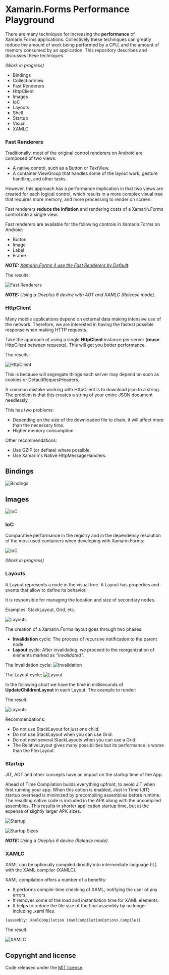 # Xamarin.Forms Performance Playground

There are many techniques for increasing the **performance** of Xamarin.Forms applications. Collectively these techniques can greatly reduce the amount of work being performed by a CPU, and the amount of memory consumed by an application. This repository describes and discusses these techniques.

_(Work in progress)_

* Bindings
* CollectionView
* Fast Renderers
* HttpClient
* Images
* IoC
* Layouts
* Shell
* Startup
* Visual
* XAMLC

### Fast Renderers

Traditionally, most of the original control renderers on Android are composed of two views:
* A native control, such as a Button or TextView.
* A container ViewGroup that handles some of the layout work, gesture handling, and other tasks.

However, this approach has a performance implication in that two views are created for each logical control, which results in a more complex visual tree that requires more memory, and more processing to render on screen.

Fast renderers **reduce the inflation** and rendering costs of a Xamarin.Forms control into a single view. 

Fast renderers are available for the following controls in Xamarin.Forms on Android:
* Button
* Image
* Label
* Frame

_**NOTE:** [Xamarin.Forms 4 use the Fast Renderers by Default](https://github.com/xamarin/Xamarin.Forms/issues/5724)._

The results:

![Fast Renderers](images/fastrenderersperf.png)

_**NOTE:** Using a Oneplus 6 device with AOT and XAMLC (Release mode)._

### HttpClient

Many mobile applications depend on external data making intensive use of the network. Therefore, we are interested in having the fastest possible response when making HTTP requests.

 Take the approach of using a single **HttpClient** instance per server (**reuse** HttpClient between requests). This will get you better performance.

The results:

![HttpClient](images/httpclientperf.png)

This is because will segregate things each server may depend on such as cookies or DefaultRequestHeaders. 

A common mistake working with HttpClient is to download json to a string. The problem is that this creates a string of your entire JSON document needlessly. 

This has two problems:
* Depending on the size of the downloaded file to chain, it will affect more than the necessary time.
* Higher memory consumption.

Other recommendations:
- Use GZIP (or deflate) where possible.
- Use Xamarin's Native HttpMessageHandlers.

## Bindings

![Bindings](images/bindingsperf.png)

## Images 

![IoC](images/imageperf.png)

### IoC

Comparative performance in the registry and in the dependency resolution of the most used containers when developing with Xamarin.Forms:

![IoC](images/iocperf.png)

_(Work in progress)_

### Layouts

A Layout represents a node in the visual tree. A Layout has properties and events that allow to define its behavior.

It is responsible for managing the location and size of secondary nodes.

Examples: StackLayout, Grid, etc.

![Layouts](images/xamarinformslayouts.png)

The creation of a Xamarin.Forms layout goes through two phases:
* **Invalidation** cycle: The process of recursive notification to the parent node.
* **Layout** cycle: After invalidating, we proceed to the reorganization of elements marked as _"invalidated"_.

The Invalidation cycle:
![Invalidation](images/layoutinvalidation.png)

The Layout cycle:
![Layout](images/layout.png)

In the following chart we have the time in milliseconds of **UpdateChildrenLayout** in each Layout. The example to render:

The result:

![Layouts](images/layoutsperf.png)

Recommendations:
* Do not use StackLayout for just one child.
* Do not use StackLayout when you can use Grid.
* Do not nest several StackLayouts when you can use a Grid.
* The RelativeLayout gives many possibilities but its performance is worse than the FlexLayout.

### Startup

JIT, AOT and other concepts have an impact on the startup time of the App.

Ahead of Time Compilation builds everything upfront, to avoid JIT when first running your app. When this option is enabled, Just In Time (JIT) startup overhead is minimized by precompiling assemblies before runtime. The resulting native code is included in the APK along with the uncompiled assemblies. This results in shorter application startup time, but at the expense of slightly larger APK sizes.

![Startup](images/startupperf.png)

![Startup Sizes](images/startupsizes.png)

_**NOTE:** Using a Oneplus 6 device (Release mode)._

### XAMLC

XAML can be optionally compiled directly into intermediate language (IL) with the XAML compiler (XAMLC).

XAML compilation offers a number of a benefits:

* It performs compile-time checking of XAML, notifying the user of any errors.
* It removes some of the load and instantiation time for XAML elements.
* It helps to reduce the file size of the final assembly by no longer including .xaml files.

```
[assembly: XamlCompilation (XamlCompilationOptions.Compile)]
```
The result:

![XAMLC](images/xamlcperf.png)

## Copyright and license

Code released under the [MIT license](https://opensource.org/licenses/MIT).